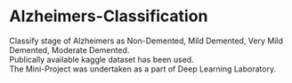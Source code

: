 # Alzheimers-Classification
Classify stage of Alzheimers as Non-Demented, Mild Demented, Very Mild Demented, Moderate Demented.   
Publically available kaggle dataset has been used.    
The Mini-Project was undertaken as a part of Deep Learning Laboratory.
